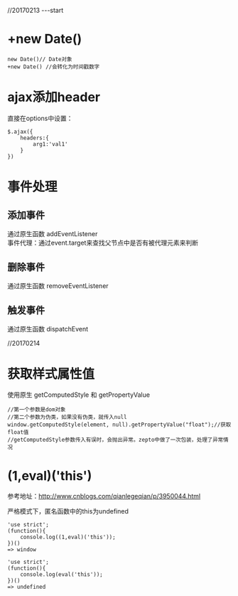 //20170213 ---start
# +new Date() 
```
new Date()// Date对象
+new Date() //会转化为时间戳数字
```
# ajax添加header
直接在options中设置：
```
$.ajax({
    headers:{
        arg1:'val1'
    }
})
```
# 事件处理
## 添加事件
通过原生函数 addEventListener  
事件代理：通过event.target来查找父节点中是否有被代理元素来判断  

## 删除事件
通过原生函数 removeEventListener  

## 触发事件
通过原生函数 dispatchEvent  

//20170214

# 获取样式属性值
使用原生 getComputedStyle 和 getPropertyValue
```
//第一个参数是dom对象
//第二个参数为伪类，如果没有伪类，就传入null
window.getComputedStyle(element, null).getPropertyValue("float");//获取float值
//getComputedStyle参数传入有误时，会抛出异常。zepto中做了一次包装，处理了异常情况
```

# (1,eval)('this')
参考地址：http://www.cnblogs.com/qianlegeqian/p/3950044.html  

严格模式下，匿名函数中的this为undefined  
```
'use strict';
(function(){
    console.log((1,eval)('this'));
})()
=> window
```
```
'use strict';
(function(){
    console.log(eval('this'));
})()
=> undefined
```



